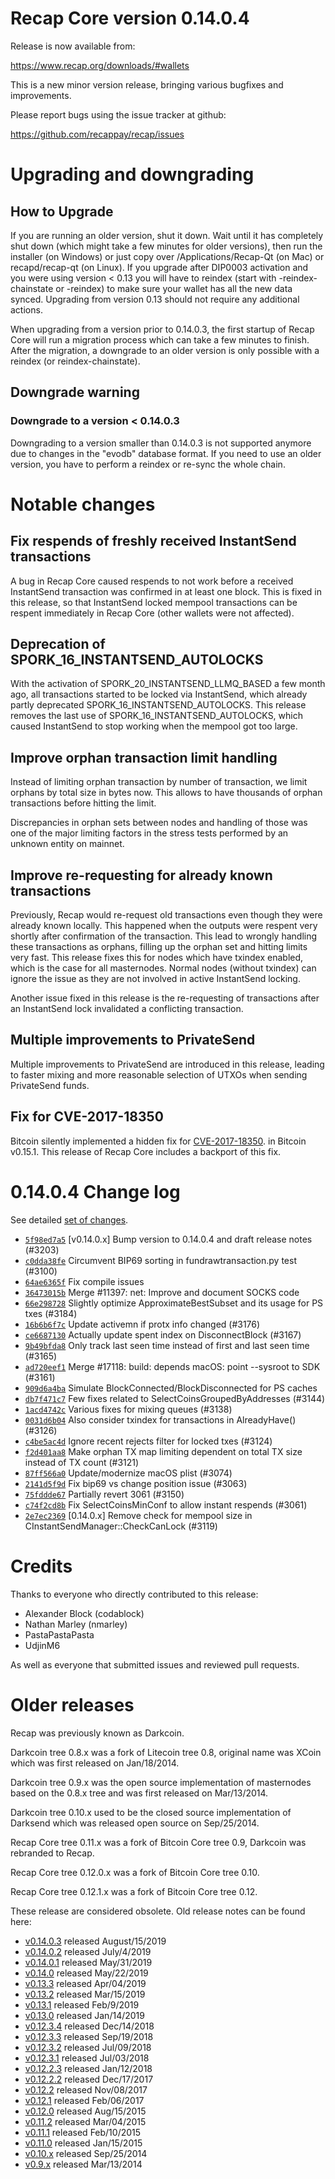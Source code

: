 Recap Core version 0.14.0.4
==========================

Release is now available from:

  <https://www.recap.org/downloads/#wallets>

This is a new minor version release, bringing various bugfixes and improvements.

Please report bugs using the issue tracker at github:

  <https://github.com/recappay/recap/issues>


Upgrading and downgrading
=========================

How to Upgrade
--------------

If you are running an older version, shut it down. Wait until it has completely
shut down (which might take a few minutes for older versions), then run the
installer (on Windows) or just copy over /Applications/Recap-Qt (on Mac) or
recapd/recap-qt (on Linux). If you upgrade after DIP0003 activation and you were
using version < 0.13 you will have to reindex (start with -reindex-chainstate
or -reindex) to make sure your wallet has all the new data synced. Upgrading from
version 0.13 should not require any additional actions.

When upgrading from a version prior to 0.14.0.3, the
first startup of Recap Core will run a migration process which can take a few minutes
to finish. After the migration, a downgrade to an older version is only possible with
a reindex (or reindex-chainstate).

Downgrade warning
-----------------

### Downgrade to a version < 0.14.0.3

Downgrading to a version smaller than 0.14.0.3 is not supported anymore due to changes
in the "evodb" database format. If you need to use an older version, you have to perform
a reindex or re-sync the whole chain.

Notable changes
===============

Fix respends of freshly received InstantSend transactions
---------------------------------------------------------

A bug in Recap Core caused respends to not work before a received InstantSend transaction was confirmed in at least
one block. This is fixed in this release, so that InstantSend locked mempool transactions can be
respent immediately in Recap Core (other wallets were not affected).

Deprecation of SPORK_16_INSTANTSEND_AUTOLOCKS
---------------------------------------------

With the activation of SPORK_20_INSTANTSEND_LLMQ_BASED a few month ago, all transactions started to be locked via
InstantSend, which already partly deprecated SPORK_16_INSTANTSEND_AUTOLOCKS. This release removes the last use
of SPORK_16_INSTANTSEND_AUTOLOCKS, which caused InstantSend to stop working when the mempool got too large.

Improve orphan transaction limit handling
-----------------------------------------

Instead of limiting orphan transaction by number of transaction, we limit orphans by total size in bytes
now. This allows to have thousands of orphan transactions before hitting the limit.

Discrepancies in orphan sets between nodes and handling of those was one of the major limiting factors in
the stress tests performed by an unknown entity on mainnet.

Improve re-requesting for already known transactions
----------------------------------------------------

Previously, Recap would re-request old transactions even though they were already known locally. This
happened when the outputs were respent very shortly after confirmation of the transaction. This lead to
wrongly handling these transactions as orphans, filling up the orphan set and hitting limits very fast.
This release fixes this for nodes which have txindex enabled, which is the case for all masternodes. Normal
nodes (without txindex) can ignore the issue as they are not involved in active InstantSend locking.

Another issue fixed in this release is the re-requesting of transactions after an InstantSend lock invalidated
a conflicting transaction.

Multiple improvements to PrivateSend
------------------------------------

Multiple improvements to PrivateSend are introduced in this release, leading to faster mixing and more
reasonable selection of UTXOs when sending PrivateSend funds.

Fix for CVE-2017-18350
----------------------

Bitcoin silently implemented a hidden fix for [CVE-2017-18350](https://lists.linuxfoundation.org/pipermail/bitcoin-dev/2019-November/017453.html).
in Bitcoin v0.15.1. This release of Recap Core includes a backport of this fix.


0.14.0.4 Change log
===================

See detailed [set of changes](https://github.com/recappay/recap/compare/v0.14.0.3...recappay:v0.14.0.4).

- [`5f98ed7a5`](https://github.com/recappay/recap/commit/5f98ed7a5) [v0.14.0.x] Bump version to 0.14.0.4 and draft release notes (#3203)
- [`c0dda38fe`](https://github.com/recappay/recap/commit/c0dda38fe) Circumvent BIP69 sorting in fundrawtransaction.py test (#3100)
- [`64ae6365f`](https://github.com/recappay/recap/commit/64ae6365f) Fix compile issues
- [`36473015b`](https://github.com/recappay/recap/commit/36473015b) Merge #11397: net: Improve and document SOCKS code
- [`66e298728`](https://github.com/recappay/recap/commit/66e298728) Slightly optimize ApproximateBestSubset and its usage for PS txes (#3184)
- [`16b6b6f7c`](https://github.com/recappay/recap/commit/16b6b6f7c) Update activemn if protx info changed (#3176)
- [`ce6687130`](https://github.com/recappay/recap/commit/ce6687130) Actually update spent index on DisconnectBlock (#3167)
- [`9b49bfda8`](https://github.com/recappay/recap/commit/9b49bfda8) Only track last seen time instead of first and last seen time (#3165)
- [`ad720eef1`](https://github.com/recappay/recap/commit/ad720eef1) Merge #17118: build: depends macOS: point --sysroot to SDK (#3161)
- [`909d6a4ba`](https://github.com/recappay/recap/commit/909d6a4ba) Simulate BlockConnected/BlockDisconnected for PS caches
- [`db7f471c7`](https://github.com/recappay/recap/commit/db7f471c7) Few fixes related to SelectCoinsGroupedByAddresses (#3144)
- [`1acd4742c`](https://github.com/recappay/recap/commit/1acd4742c) Various fixes for mixing queues (#3138)
- [`0031d6b04`](https://github.com/recappay/recap/commit/0031d6b04) Also consider txindex for transactions in AlreadyHave() (#3126)
- [`c4be5ac4d`](https://github.com/recappay/recap/commit/c4be5ac4d) Ignore recent rejects filter for locked txes (#3124)
- [`f2d401aa8`](https://github.com/recappay/recap/commit/f2d401aa8) Make orphan TX map limiting dependent on total TX size instead of TX count (#3121)
- [`87ff566a0`](https://github.com/recappay/recap/commit/87ff566a0) Update/modernize macOS plist (#3074)
- [`2141d5f9d`](https://github.com/recappay/recap/commit/2141d5f9d) Fix bip69 vs change position issue (#3063)
- [`75fddde67`](https://github.com/recappay/recap/commit/75fddde67) Partially revert 3061 (#3150)
- [`c74f2cd8b`](https://github.com/recappay/recap/commit/c74f2cd8b) Fix SelectCoinsMinConf to allow instant respends (#3061)
- [`2e7ec2369`](https://github.com/recappay/recap/commit/2e7ec2369) [0.14.0.x] Remove check for mempool size in CInstantSendManager::CheckCanLock (#3119)

Credits
=======

Thanks to everyone who directly contributed to this release:

- Alexander Block (codablock)
- Nathan Marley (nmarley)
- PastaPastaPasta
- UdjinM6

As well as everyone that submitted issues and reviewed pull requests.

Older releases
==============

Recap was previously known as Darkcoin.

Darkcoin tree 0.8.x was a fork of Litecoin tree 0.8, original name was XCoin
which was first released on Jan/18/2014.

Darkcoin tree 0.9.x was the open source implementation of masternodes based on
the 0.8.x tree and was first released on Mar/13/2014.

Darkcoin tree 0.10.x used to be the closed source implementation of Darksend
which was released open source on Sep/25/2014.

Recap Core tree 0.11.x was a fork of Bitcoin Core tree 0.9,
Darkcoin was rebranded to Recap.

Recap Core tree 0.12.0.x was a fork of Bitcoin Core tree 0.10.

Recap Core tree 0.12.1.x was a fork of Bitcoin Core tree 0.12.

These release are considered obsolete. Old release notes can be found here:

- [v0.14.0.3](https://github.com/recappay/recap/blob/master/doc/release-notes/recap/release-notes-0.14.0.3.md) released August/15/2019
- [v0.14.0.2](https://github.com/recappay/recap/blob/master/doc/release-notes/recap/release-notes-0.14.0.2.md) released July/4/2019
- [v0.14.0.1](https://github.com/recappay/recap/blob/master/doc/release-notes/recap/release-notes-0.14.0.1.md) released May/31/2019
- [v0.14.0](https://github.com/recappay/recap/blob/master/doc/release-notes/recap/release-notes-0.14.0.md) released May/22/2019
- [v0.13.3](https://github.com/recappay/recap/blob/master/doc/release-notes/recap/release-notes-0.13.3.md) released Apr/04/2019
- [v0.13.2](https://github.com/recappay/recap/blob/master/doc/release-notes/recap/release-notes-0.13.2.md) released Mar/15/2019
- [v0.13.1](https://github.com/recappay/recap/blob/master/doc/release-notes/recap/release-notes-0.13.1.md) released Feb/9/2019
- [v0.13.0](https://github.com/recappay/recap/blob/master/doc/release-notes/recap/release-notes-0.13.0.md) released Jan/14/2019
- [v0.12.3.4](https://github.com/recappay/recap/blob/master/doc/release-notes/recap/release-notes-0.12.3.4.md) released Dec/14/2018
- [v0.12.3.3](https://github.com/recappay/recap/blob/master/doc/release-notes/recap/release-notes-0.12.3.3.md) released Sep/19/2018
- [v0.12.3.2](https://github.com/recappay/recap/blob/master/doc/release-notes/recap/release-notes-0.12.3.2.md) released Jul/09/2018
- [v0.12.3.1](https://github.com/recappay/recap/blob/master/doc/release-notes/recap/release-notes-0.12.3.1.md) released Jul/03/2018
- [v0.12.2.3](https://github.com/recappay/recap/blob/master/doc/release-notes/recap/release-notes-0.12.2.3.md) released Jan/12/2018
- [v0.12.2.2](https://github.com/recappay/recap/blob/master/doc/release-notes/recap/release-notes-0.12.2.2.md) released Dec/17/2017
- [v0.12.2](https://github.com/recappay/recap/blob/master/doc/release-notes/recap/release-notes-0.12.2.md) released Nov/08/2017
- [v0.12.1](https://github.com/recappay/recap/blob/master/doc/release-notes/recap/release-notes-0.12.1.md) released Feb/06/2017
- [v0.12.0](https://github.com/recappay/recap/blob/master/doc/release-notes/recap/release-notes-0.12.0.md) released Aug/15/2015
- [v0.11.2](https://github.com/recappay/recap/blob/master/doc/release-notes/recap/release-notes-0.11.2.md) released Mar/04/2015
- [v0.11.1](https://github.com/recappay/recap/blob/master/doc/release-notes/recap/release-notes-0.11.1.md) released Feb/10/2015
- [v0.11.0](https://github.com/recappay/recap/blob/master/doc/release-notes/recap/release-notes-0.11.0.md) released Jan/15/2015
- [v0.10.x](https://github.com/recappay/recap/blob/master/doc/release-notes/recap/release-notes-0.10.0.md) released Sep/25/2014
- [v0.9.x](https://github.com/recappay/recap/blob/master/doc/release-notes/recap/release-notes-0.9.0.md) released Mar/13/2014

